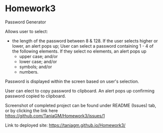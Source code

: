 # Homework3
Password Generator

Allows user to select:
- the length of the password between 8 & 128.  If the user selects higher or lower, an alert pops up;
User can select a password containing 1 - 4 of the following elements.  If they select no elements, an alert pops up
   - upper case; and/or
   - lower case; and/or
   - symbols; and/or
   - numbers.  
   
Password is displayed within the screen based on user's selection.
   
User can elect to copy password to clipboard.  An alert pops up confirming password copied to clipboard.

Screenshot of completed project can be found under README (Issues) tab, or by clicking the link here https://github.com/TaniaGM/Homework3/issues/1

Link to deployed site: https://taniagm.github.io/Homework3/
